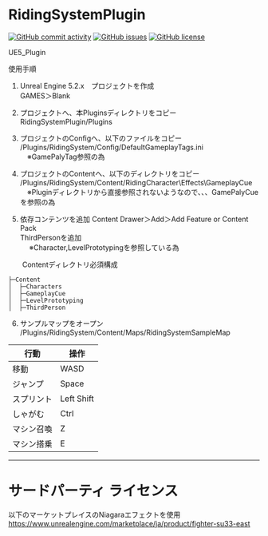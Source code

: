 # RidingSystemPlugin

[![GitHub commit activity](https://img.shields.io/github/commit-activity/m/koiusa/RidingSystemPlugin)](https://github.com/koiusa/RidingSystemPlugin/graphs/commit-activity)
[![GitHub issues](https://img.shields.io/github/issues/koiusa/RidingSystemPlugin)](https://github.com/koiusa/RidingSystemPlugin/issues)
[![GitHub license](https://img.shields.io/github/license/koiusa/RidingSystemPlugin)](https://github.com/koiusa/RidingSystemPlugin/blob/main/LICENSE)

UE5_Plugin

使用手順

1. Unreal Engine 5.2.x　プロジェクトを作成  
  GAMES＞Blank

2. プロジェクトへ、本Pluginsディレクトリをコピー  
  RidingSystemPlugin/Plugins 
 
3. プロジェクトのConfigへ、以下のファイルをコピー  
  /Plugins/RidingSystem/Config/DefaultGameplayTags.ini  
  　※GamePalyTag参照の為  

4. プロジェクトのContentへ、以下のディレクトリをコピー  
  /Plugins/RidingSystem/Content/RidingCharacter\Effects\GameplayCue  
  　※Pluginディレクトリから直接参照されないようなので、、、GamePalyCueを参照の為  

5. 依存コンテンツを追加
 Content Drawer＞Add＞Add Feature or Content Pack  
   ThirdPersonを追加  
 　 ※Character,LevelPrototypingを参照している為

　　Contentディレクトリ必須構成
```
├─Content
│  ├─Characters
│  ├─GameplayCue
│  ├─LevelPrototyping
│  ├─ThirdPerson
``` 

6. サンプルマップをオープン  
  /Plugins/RidingSystem/Content/Maps/RidingSystemSampleMap

| 行動 | 操作 |
| ---- | ---- |
| 移動 | WASD |
| ジャンプ | Space |
| スプリント | Left Shift |
| しゃがむ | Ctrl |
| マシン召喚 | Z |  　  
| マシン搭乗 | E | 

---

# サードパーティ ライセンス

以下のマーケットプレイスのNiagaraエフェクトを使用  
https://www.unrealengine.com/marketplace/ja/product/fighter-su33-east
